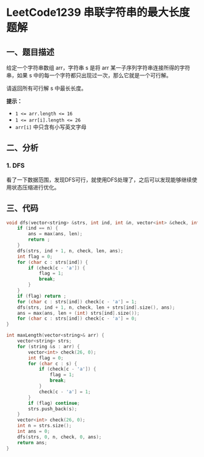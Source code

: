 # LeetCode1239 串联字符串的最大长度 题解

## 一、题目描述

给定一个字符串数组 arr，字符串 s 是将 arr 某一子序列字符串连接所得的字符串，如果 s 中的每一个字符都只出现过一次，那么它就是一个可行解。

请返回所有可行解 s 中最长长度。

**提示：**

- `1 <= arr.length <= 16`
- `1 <= arr[i].length <= 26`
- `arr[i]` 中只含有小写英文字母



## 二、分析

### 1. DFS

看了一下数据范围，发现DFS可行，就使用DFS处理了，之后可以发现能够继续使用状态压缩进行优化。



## 三、代码

```c++
void dfs(vector<string> &strs, int ind, int &n, vector<int> &check, int len, int &ans) {
    if (ind == n) {
        ans = max(ans, len);
        return ;
    }
    dfs(strs, ind + 1, n, check, len, ans);
    int flag = 0;
    for (char c : strs[ind]) {
        if (check[c - 'a']) {
            flag = 1;
            break;
        }
    }
    if (flag) return ;
    for (char c : strs[ind]) check[c - 'a'] = 1;
    dfs(strs, ind + 1, n, check, len + strs[ind].size(), ans);
    ans = max(ans, len + (int) strs[ind].size());
    for (char c : strs[ind]) check[c - 'a'] = 0;
}

int maxLength(vector<string>& arr) {
    vector<string> strs;
    for (string &s : arr) {
        vector<int> check(26, 0);
        int flag = 0;
        for (char c : s) {
            if (check[c - 'a']) {
                flag = 1;
                break;
            }
            check[c - 'a'] = 1;
        }
        if (flag) continue;
        strs.push_back(s);
    }
    vector<int> check(26, 0);
    int n = strs.size();
    int ans = 0;
    dfs(strs, 0, n, check, 0, ans);
    return ans;
}
```



